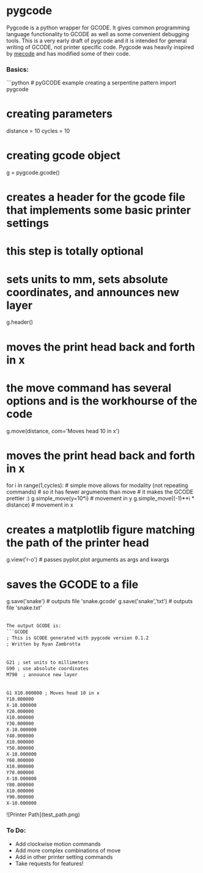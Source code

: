 # pygcode

Pygcode is a python wrapper for GCODE. It gives common programming language functionality to GCODE as well as some convenient debugging tools. This is a very early draft of pygcode and it is intended for general writing of GCODE, not printer specific code. Pygcode was heavily inspired by [mecode](https://github.com/jminardi/mecode) and has modified some of their code.


### Basics:

<python code example>
```python
# pyGCODE example creating a serpentine pattern
import pygcode

# creating parameters
distance = 10
cycles = 10

# creating gcode object
g = pygcode.gcode()

# creates a header for the gcode file that implements some basic printer settings
# this step is totally optional
# sets units to mm, sets absolute coordinates, and announces new layer
g.header() 

# moves the print head back and forth in x
# the move command has several options and is the workhourse of the code
g.move(distance, com='Moves head 10 in x') 

# moves the print head back and forth in x
for i in range(1,cycles):
	# simple move allows for modality (not repeating commands)
    # so it has fewer arguments than move
    # it makes the GCODE prettier :)
    g.simple_move(y=10*i) # movement in y
    g.simple_move((-1)**i * distance) # movement in x

# creates a matplotlib figure matching the path of the printer head
g.view('r-o') # passes pyplot.plot arguments as args and kwargs

# saves the GCODE to a file
g.save('snake') # outputs file 'snake.gcode'
g.save('snake','txt') # outputs file 'snake.txt'
```

The output GCODE is:
```GCODE
; This is GCODE generated with pygcode version 0.1.2 
; Written by Ryan Zambrotta 


G21 ; set units to millimeters 
G90 ; use absolute coordinates 
M790  ; announce new layer 


G1 X10.000000 ; Moves head 10 in x 
Y10.000000  
X-10.000000  
Y20.000000  
X10.000000  
Y30.000000  
X-10.000000  
Y40.000000  
X10.000000  
Y50.000000  
X-10.000000  
Y60.000000  
X10.000000  
Y70.000000  
X-10.000000  
Y80.000000  
X10.000000  
Y90.000000  
X-10.000000
```

<Print head image>
![Printer Path](test_path.png)


### To Do:
* Add clockwise motion commands
* Add more complex combinations of move
* Add in other printer setting commands
* Take requests for features!



















